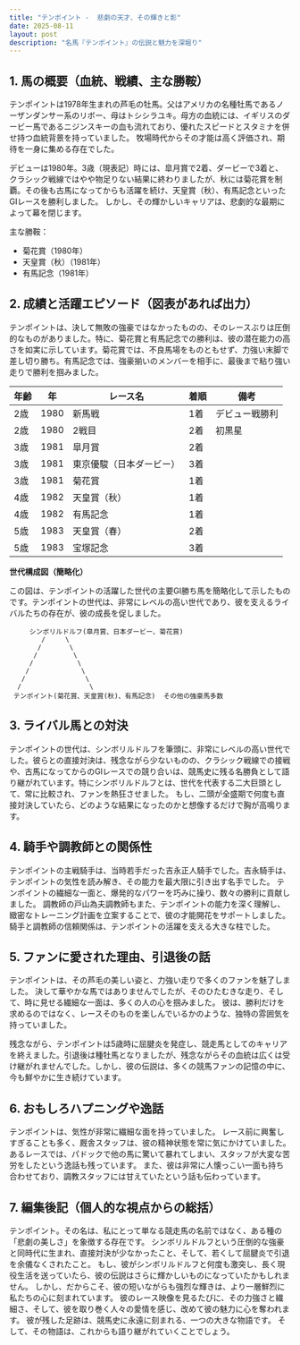 ```yaml
---
title: "テンポイント -  悲劇の天才、その輝きと影"
date: 2025-08-11
layout: post
description: "名馬『テンポイント』の伝説と魅力を深堀り"
---
```


## 1. 馬の概要（血統、戦績、主な勝鞍）

テンポイントは1978年生まれの芦毛の牡馬。父はアメリカの名種牡馬であるノーザンダンサー系のリボー、母はトシシラユキ。母方の血統には、イギリスのダービー馬であるニジンスキーの血も流れており、優れたスピードとスタミナを併せ持つ血統背景を持っていました。  牧場時代からその才能は高く評価され、期待を一身に集める存在でした。

デビューは1980年。3歳（現表記）時には、皐月賞で2着、ダービーで3着と、クラシック戦線ではやや物足りない結果に終わりましたが、秋には菊花賞を制覇。その後も古馬になってからも活躍を続け、天皇賞（秋）、有馬記念といったGIレースを勝利しました。  しかし、その輝かしいキャリアは、悲劇的な最期によって幕を閉じます。

主な勝鞍：

* 菊花賞（1980年）
* 天皇賞（秋）（1981年）
* 有馬記念（1981年）


## 2. 成績と活躍エピソード（図表があれば出力）

テンポイントは、決して無敗の強豪ではなかったものの、そのレースぶりは圧倒的なものがありました。特に、菊花賞と有馬記念での勝利は、彼の潜在能力の高さを如実に示しています。菊花賞では、不良馬場をものともせず、力強い末脚で差し切り勝ち。有馬記念では、強豪揃いのメンバーを相手に、最後まで粘り強い走りで勝利を掴みました。

| 年齢 | 年 | レース名 | 着順 | 備考 |
|---|---|---|---|---|
| 2歳 | 1980 | 新馬戦 | 1着 | デビュー戦勝利 |
| 2歳 | 1980 | 2戦目 | 2着 | 初黒星 |
| 3歳 | 1981 | 皐月賞 | 2着 |  |
| 3歳 | 1981 | 東京優駿（日本ダービー） | 3着 |  |
| 3歳 | 1981 | 菊花賞 | 1着 |  |
| 4歳 | 1982 | 天皇賞（秋） | 1着 |  |
| 4歳 | 1982 | 有馬記念 | 1着 |  |
| 5歳 | 1983 | 天皇賞（春） | 2着 |  |
| 5歳 | 1983 | 宝塚記念 | 3着 |  |


**世代構成図（簡略化）**

この図は、テンポイントの活躍した世代の主要GI勝ち馬を簡略化して示したものです。テンポイントの世代は、非常にレベルの高い世代であり、彼を支えるライバルたちの存在が、彼の成長を促しました。

```
     シンボリルドルフ(皐月賞、日本ダービー、菊花賞)
        /     \
       /       \
      /         \
     /           \
    /             \
   /               \
  /                 \
 テンポイント(菊花賞、天皇賞(秋)、有馬記念)  その他の強豪馬多数
```


## 3. ライバル馬との対決

テンポイントの世代は、シンボリルドルフを筆頭に、非常にレベルの高い世代でした。彼らとの直接対決は、残念ながら少ないものの、クラシック戦線での接戦や、古馬になってからのGIレースでの競り合いは、競馬史に残る名勝負として語り継がれています。特にシンボリルドルフとは、世代を代表する二大巨頭として、常に比較され、ファンを熱狂させました。  もし、二頭が全盛期で何度も直接対決していたら、どのような結果になったのかと想像するだけで胸が高鳴ります。


## 4. 騎手や調教師との関係性

テンポイントの主戦騎手は、当時若手だった吉永正人騎手でした。吉永騎手は、テンポイントの気性を読み解き、その能力を最大限に引き出す名手でした。  テンポイントの繊細な一面と、爆発的なパワーを巧みに操り、数々の勝利に貢献しました。  調教師の戸山為夫調教師もまた、テンポイントの能力を深く理解し、緻密なトレーニング計画を立案することで、彼の才能開花をサポートしました。  騎手と調教師の信頼関係は、テンポイントの活躍を支える大きな柱でした。


## 5. ファンに愛された理由、引退後の話

テンポイントは、その芦毛の美しい姿と、力強い走りで多くのファンを魅了しました。  決して華やかな馬ではありませんでしたが、そのひたむきな走り、そして、時に見せる繊細な一面は、多くの人の心を掴みました。  彼は、勝利だけを求めるのではなく、レースそのものを楽しんでいるかのような、独特の雰囲気を持っていました。

残念ながら、テンポイントは5歳時に屈腱炎を発症し、競走馬としてのキャリアを終えました。引退後は種牡馬となりましたが、残念ながらその血統は広くは受け継がれませんでした。しかし、彼の伝説は、多くの競馬ファンの記憶の中に、今も鮮やかに生き続けています。


## 6. おもしろハプニングや逸話

テンポイントは、気性が非常に繊細な面を持っていました。  レース前に興奮しすぎることも多く、厩舎スタッフは、彼の精神状態を常に気にかけていました。  あるレースでは、パドックで他の馬に驚いて暴れてしまい、スタッフが大変な苦労をしたという逸話も残っています。  また、彼は非常に人懐っこい一面も持ち合わせており、調教スタッフには甘えていたという話も伝わっています。


## 7. 編集後記（個人的な視点からの総括）

テンポイント。その名は、私にとって単なる競走馬の名前ではなく、ある種の「悲劇の美しさ」を象徴する存在です。  シンボリルドルフという圧倒的な強豪と同時代に生まれ、直接対決が少なかったこと、そして、若くして屈腱炎で引退を余儀なくされたこと。  もし、彼がシンボリルドルフと何度も激突し、長く現役生活を送っていたら、彼の伝説はさらに輝かしいものになっていたかもしれません。  しかし、だからこそ、彼の短いながらも強烈な輝きは、より一層鮮烈に私たちの心に刻まれています。  彼のレース映像を見るたびに、その力強さと繊細さ、そして、彼を取り巻く人々の愛情を感じ、改めて彼の魅力に心を奪われます。  彼が残した足跡は、競馬史に永遠に刻まれる、一つの大きな物語です。  そして、その物語は、これからも語り継がれていくことでしょう。
